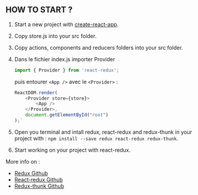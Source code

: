## HOW TO START ?

1. Start a new project with [create-react-app](https://github.com/facebook/create-react-app).

2. Copy store.js into your src folder.

3. Copy actions, components and reducers folders into your src folder.

4. Dans le fichier index.js importer Provider
    
    ```Javascript
    import { Provider } from 'react-redux';
    ```
    
    puis entourer `<App />` avec le `<Provider>` :

    ```Javascript
    ReactDOM.render(
        <Provider store={store}>
            <App />
        </Provider>,
        document.getElementById("root")
    );`
    ```

5. Open you terminal and intall redux, react-redux and redux-thunk in your project with :  `npm install --save redux react-redux redux-thunk`.

6. Start working on your project with react-redux.

More info on :
- [Redux Github](https://github.com/reduxjs/redux)
- [React-redux Github](https://github.com/reduxjs/react-redux)
- [Redux-thunk Github](https://github.com/reduxjs/redux-thunk)
